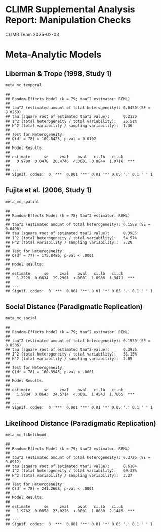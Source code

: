 CLIMR Supplemental Analysis Report: Manipulation Checks
================
CLIMR Team
2025-02-03

# Meta-Analytic Models

## Liberman & Trope (1998, Study 1)

``` r
meta_mc_temporal
```

    ## 
    ## Random-Effects Model (k = 79; tau^2 estimator: REML)
    ## 
    ## tau^2 (estimated amount of total heterogeneity): 0.0450 (SE = 0.0269)
    ## tau (square root of estimated tau^2 value):      0.2120
    ## I^2 (total heterogeneity / total variability):   26.51%
    ## H^2 (total variability / sampling variability):  1.36
    ## 
    ## Test for Heterogeneity:
    ## Q(df = 78) = 109.8425, p-val = 0.0102
    ## 
    ## Model Results:
    ## 
    ## estimate      se     zval    pval   ci.lb   ci.ub      
    ##   0.9780  0.0478  20.4746  <.0001  0.8844  1.0716  *** 
    ## 
    ## ---
    ## Signif. codes:  0 '***' 0.001 '**' 0.01 '*' 0.05 '.' 0.1 ' ' 1

## Fujita et al. (2006, Study 1)

``` r
meta_mc_spatial
```

    ## 
    ## Random-Effects Model (k = 78; tau^2 estimator: REML)
    ## 
    ## tau^2 (estimated amount of total heterogeneity): 0.1588 (SE = 0.0490)
    ## tau (square root of estimated tau^2 value):      0.3985
    ## I^2 (total heterogeneity / total variability):   54.57%
    ## H^2 (total variability / sampling variability):  2.20
    ## 
    ## Test for Heterogeneity:
    ## Q(df = 77) = 175.8486, p-val < .0001
    ## 
    ## Model Results:
    ## 
    ## estimate      se     zval    pval   ci.lb   ci.ub      
    ##   1.2228  0.0634  19.2901  <.0001  1.0986  1.3471  *** 
    ## 
    ## ---
    ## Signif. codes:  0 '***' 0.001 '**' 0.01 '*' 0.05 '.' 0.1 ' ' 1

## Social Distance (Paradigmatic Replication)

``` r
meta_mc_social
```

    ## 
    ## Random-Effects Model (k = 79; tau^2 estimator: REML)
    ## 
    ## tau^2 (estimated amount of total heterogeneity): 0.1550 (SE = 0.0506)
    ## tau (square root of estimated tau^2 value):      0.3936
    ## I^2 (total heterogeneity / total variability):   51.15%
    ## H^2 (total variability / sampling variability):  2.05
    ## 
    ## Test for Heterogeneity:
    ## Q(df = 78) = 160.3945, p-val < .0001
    ## 
    ## Model Results:
    ## 
    ## estimate      se     zval    pval   ci.lb   ci.ub      
    ##   1.5804  0.0643  24.5714  <.0001  1.4543  1.7065  *** 
    ## 
    ## ---
    ## Signif. codes:  0 '***' 0.001 '**' 0.01 '*' 0.05 '.' 0.1 ' ' 1

## Likelihood Distance (Paradigmatic Replication)

``` r
meta_mc_likelihood
```

    ## 
    ## Random-Effects Model (k = 79; tau^2 estimator: REML)
    ## 
    ## tau^2 (estimated amount of total heterogeneity): 0.3726 (SE = 0.0912)
    ## tau (square root of estimated tau^2 value):      0.6104
    ## I^2 (total heterogeneity / total variability):   69.38%
    ## H^2 (total variability / sampling variability):  3.27
    ## 
    ## Test for Heterogeneity:
    ## Q(df = 78) = 241.2668, p-val < .0001
    ## 
    ## Model Results:
    ## 
    ## estimate      se     zval    pval   ci.lb   ci.ub      
    ##   1.9762  0.0858  23.0226  <.0001  1.8080  2.1445  *** 
    ## 
    ## ---
    ## Signif. codes:  0 '***' 0.001 '**' 0.01 '*' 0.05 '.' 0.1 ' ' 1
